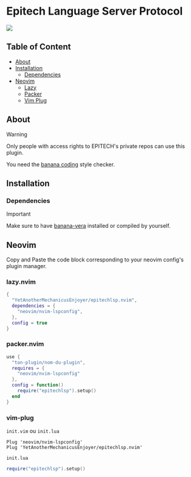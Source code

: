 # Epitech Language Server Protocol

<img src="https://cdn.discordapp.com/attachments/451371722428383236/1376180453018701974/Screenshot_20250525_144831.png?ex=6834636c&is=683311ec&hm=b4b918abc7b4303706841650ca07fc2754cf5f8eb1c6a63356b0cf8931bd4c50&" />

## Table of Content

- [About](#about)
- [Installation](#installation)
  * [Dependencies](#dependencies)
- [Neovim](#neovim)
  * [Lazy](#lazynvim)
  * [Packer](#packernvim)
  * [Vim Plug](#vim-plug)

## About

> [!WARNING]
> Only people with access rights to EPITECH's private repos can use this plugin.
>
> You need the [banana coding](https://github.com/Epitech/banana-coding-style-checker.git) style checker.

## Installation

### Dependencies

> [!IMPORTANT]
> Make sure to have [banana-vera](https://gist.github.com/Sigmanificient/6ef147920ad057ef6bcd9b057f81d83d) installed or compiled by yourself.

## Neovim

Copy and Paste the code block corresponding to your neovim config's plugin manager.

### lazy.nvim
```lua
{
  "YetAnotherMechanicusEnjoyer/epitechlsp.nvim",
  dependencies = {
    "neovim/nvim-lspconfig",
  },
  config = true
}
```

### packer.nvim
```lua
use {
  "ton-plugin/nom-du-plugin",
  requires = {
    "neovim/nvim-lspconfig"
  },
  config = function()
    require("epitechlsp").setup()
  end
}
```

### vim-plug
`init.vim` ou `init.lua`
```vim
Plug 'neovim/nvim-lspconfig'
Plug 'YetAnotherMechanicusEnjoyer/epitechlsp.nvim'
```
`init.lua`
```lua
require("epitechlsp").setup()
```
